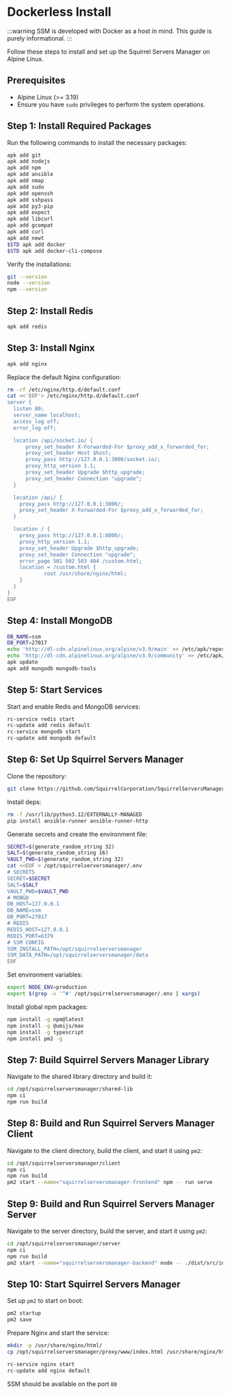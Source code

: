 # Dockerless Install

:::warning 
SSM is developed with Docker as a host in mind. This guide is purely informational. 
:::

Follow these steps to install and set up the Squirrel Servers Manager on Alpine Linux.

## Prerequisites

- Alpine Linux (>= 3.19)
- Ensure you have `sudo` privileges to perform the system operations.

## Step 1: Install Required Packages

Run the following commands to install the necessary packages:

```sh
apk add git
apk add nodejs
apk add npm
apk add ansible
apk add nmap
apk add sudo
apk add openssh
apk add sshpass
apk add py3-pip
apk add expect
apk add libcurl
apk add gcompat
apk add curl
apk add newt
$STD apk add docker
$STD apk add docker-cli-compose
```

Verify the installations:

```sh
git --version
node --version
npm --version
```

## Step 2: Install Redis

```sh
apk add redis
```

## Step 3: Install Nginx

```sh
apk add nginx
```

Replace the default Nginx configuration:

```sh
rm -rf /etc/nginx/http.d/default.conf
cat <<'EOF'> /etc/nginx/http.d/default.conf
server {
  listen 80;
  server_name localhost;
  access_log off;
  error_log off;

  location /api/socket.io/ {
      proxy_set_header X-Forwarded-For $proxy_add_x_forwarded_for;
      proxy_set_header Host $host;
      proxy_pass http://127.0.0.1:3000/socket.io/;
      proxy_http_version 1.1;
      proxy_set_header Upgrade $http_upgrade;
      proxy_set_header Connection "upgrade";
  }

  location /api/ {
    proxy_pass http://127.0.0.1:3000/;
    proxy_set_header X-Forwarded-For $proxy_add_x_forwarded_for;
  }

  location / {
    proxy_pass http://127.0.0.1:8000/;
    proxy_http_version 1.1;
    proxy_set_header Upgrade $http_upgrade;
    proxy_set_header Connection "upgrade";
    error_page 501 502 503 404 /custom.html;
    location = /custom.html {
            root /usr/share/nginx/html;
    }
  }
}
EOF
```

## Step 4: Install MongoDB

```sh
DB_NAME=ssm
DB_PORT=27017
echo 'http://dl-cdn.alpinelinux.org/alpine/v3.9/main' >> /etc/apk/repositories
echo 'http://dl-cdn.alpinelinux.org/alpine/v3.9/community' >> /etc/apk/repositories
apk update
apk add mongodb mongodb-tools
```

## Step 5: Start Services

Start and enable Redis and MongoDB services:

```sh
rc-service redis start
rc-update add redis default
rc-service mongodb start
rc-update add mongodb default
```

## Step 6: Set Up Squirrel Servers Manager

Clone the repository:

```sh
git clone https://github.com/SquirrelCorporation/SquirrelServersManager.git /opt/squirrelserversmanager
```

Install deps:
```sh
rm -f /usr/lib/python3.12/EXTERNALLY-MANAGED
pip install ansible-runner ansible-runner-http
```

Generate secrets and create the environment file:

```sh
SECRET=$(generate_random_string 32)
SALT=$(generate_random_string 16)
VAULT_PWD=$(generate_random_string 32)
cat <<EOF > /opt/squirrelserversmanager/.env
# SECRETS
SECRET=$SECRET
SALT=$SALT
VAULT_PWD=$VAULT_PWD
# MONGO
DB_HOST=127.0.0.1
DB_NAME=ssm
DB_PORT=27017
# REDIS
REDIS_HOST=127.0.0.1
REDIS_PORT=6379
# SSM CONFIG
SSM_INSTALL_PATH=/opt/squirrelserversmanager
SSM_DATA_PATH=/opt/squirrelserversmanager/data
EOF
```

Set environment variables:

```sh
export NODE_ENV=production
export $(grep -v '^#' /opt/squirrelserversmanager/.env | xargs)
```

Install global npm packages:

```sh
npm install -g npm@latest
npm install -g @umijs/max
npm install -g typescript
npm install pm2 -g
```

## Step 7: Build Squirrel Servers Manager Library

Navigate to the shared library directory and build it:

```sh
cd /opt/squirrelserversmanager/shared-lib
npm ci
npm run build
```

## Step 8: Build and Run Squirrel Servers Manager Client

Navigate to the client directory, build the client, and start it using `pm2`:

```sh
cd /opt/squirrelserversmanager/client
npm ci
npm run build
pm2 start --name="squirrelserversmanager-frontend" npm -- run serve
```

## Step 9: Build and Run Squirrel Servers Manager Server

Navigate to the server directory, build the server, and start it using `pm2`:

```sh
cd /opt/squirrelserversmanager/server
npm ci
npm run build
pm2 start --name="squirrelserversmanager-backend" node -- ./dist/src/index.js
```

## Step 10: Start Squirrel Servers Manager

Set up `pm2` to start on boot:

```sh
pm2 startup
pm2 save
```

Prepare Nginx and start the service:

```sh
mkdir -p /usr/share/nginx/html/
cp /opt/squirrelserversmanager/proxy/www/index.html /usr/share/nginx/html/custom.html

rc-service nginx start
rc-update add nginx default
```

SSM should be available on the port `80`